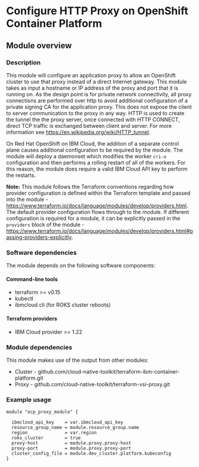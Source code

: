 # Configure HTTP Proxy on OpenShift Container Platform

## Module overview

### Description

This module will configure an application proxy to allow an OpenShift cluster to use that proxy instead of a direct Internet gateway. This module takes as input a hostname or IP address of the proxy and port that it is running on. As the design point is for private network connectivity, all proxy connections are performed over http to avoid additional configuration of a private signing CA for the application proxy. This does not expose the client to server communication to the proxy in any way. HTTP is used to create the tunnel the the proxy server, once connected with HTTP CONNECT, direct TCP traffic is exchanged between client and server. For more information see <https://en.wikipedia.org/wiki/HTTP_tunnel>.

On Red Hat OpenShift on IBM Cloud, the addition of a separate control plane causes additional configuration to be required by the module. The module will deploy a daemonset which modifies the worker `cri-o` configuration and then performs a rolling restart of all of the workers. For this reason, the module does require a valid IBM Cloud API key to perform the restarts.

**Note:** This module follows the Terraform conventions regarding how provider configuration is defined within the Terraform template and passed into the module - <https://www.terraform.io/docs/language/modules/develop/providers.html>. The default provider configuration flows through to the module. If different configuration is required for a module, it can be explicitly passed in the `providers` block of the module - <https://www.terraform.io/docs/language/modules/develop/providers.html#passing-providers-explicitly>.

### Software dependencies

The module depends on the following software components:

#### Command-line tools

- terraform >= v0.15
- kubectl
- ibmcloud cli (for ROKS cluster reboots)

#### Terraform providers

- IBM Cloud provider >= 1.22

### Module dependencies

This module makes use of the output from other modules:

- Cluster - github.com/cloud-native-toolkit/terraform-ibm-container-platform.git
- Proxy - github.com/cloud-native-toolkit/terraform-vsi-proxy.git

### Example usage

```hcl-terraform
module "ocp_proxy_module" {

  ibmcloud_api_key    = var.ibmcloud_api_key
  resource_group_name = module.resource_group.name
  region              = var.region
  roks_cluster        = true
  proxy-host          = module.proxy.proxy-host
  proxy-port          = module.proxy.proxy-port
  cluster_config_file = module.dev_cluster.platform.kubeconfig
}
```
